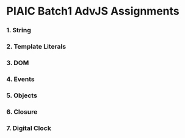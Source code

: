 # PIAIC Batch1 AdvJS Assignments

### 1. String
### 2. Template Literals
### 3. DOM
### 4. Events
### 5. Objects
### 6. Closure
### 7. Digital Clock
